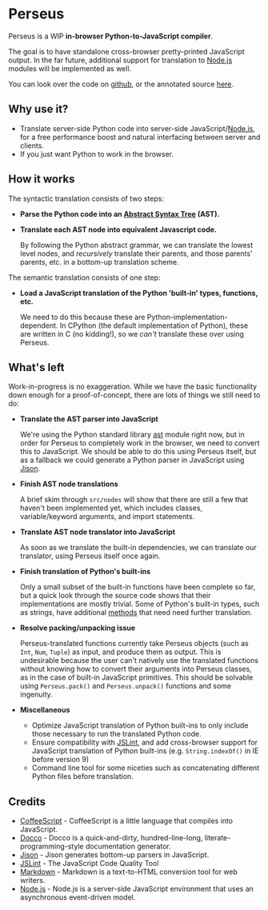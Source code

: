 # Perseus

Perseus is a WIP **in-browser Python-to-JavaScript compiler**.  

The goal is to have standalone cross-browser pretty-printed JavaScript output.  In the far future, additional support for translation to [Node.js][] modules will be implemented as well.

You can look over the code on [github](http://github.com/onurkaraman/perseus), or the annotated source [here](http://onurkaraman.github.com/perseus/docs/bool.html).

## Why use it?

- Translate server-side Python code into server-side JavaScript/[Node.js][], for a free performance boost and natural interfacing between server and clients.
- If you just want Python to work in the browser.

##  How it works

The syntactic translation consists of two steps:

- **Parse the Python code into an [Abstract Syntax Tree](http://en.wikipedia.org/wiki/Abstract_syntax_tree) (AST).**

- **Translate each AST node into equivalent Javascript code.**

  By following the Python abstract grammar, we can translate the lowest level nodes, and *recursively* translate their parents, and those parents' parents, etc. in a bottom-up translation scheme.

The semantic translation consists of one step:

- **Load a JavaScript translation of the Python 'built-in' types, functions, etc.**

  We need to do this because these are Python-implementation-dependent.  In CPython (the default implementation of Python), these are written in C (no kidding!), so we *can't* translate these over using Perseus.

## What's left

Work-in-progress is no exaggeration.  While we have the basic functionality down enough for a proof-of-concept, there are lots of things we still need to do:

- **Translate the AST parser into JavaScript**

  We're using the Python standard library [ast](http://docs.python.org/library/ast.html) module right now, but in order for Perseus to completely work in the browser, we need to convert this to JavaScript.
  We should be able to do this using Perseus itself, but as a fallback we could generate a Python parser in JavaScript using [Jison][].

- **Finish AST node translations**

  A brief skim through `src/nodes` will show that there are still a few that haven't been implemented yet, which includes classes, variable/keyword arguments, and import statements.

- **Translate AST node translator into JavaScript**

  As soon as we translate the built-in dependencies, we can translate our translator, using Perseus itself once again.

- **Finish translation of Python's built-ins**

  Only a small subset of the built-in functions have been complete so far, but a quick look through the source code shows that their implementations are mostly trivial.
  Some of Python's built-in types, such as strings, have additional [methods](http://docs.python.org/library/stdtypes.html#string-methods) that need need further translation.

- **Resolve packing/unpacking issue**

  Perseus-translated functions currently take Perseus objects (such as `Int`, `Num`, `Tuple`) as input, and produce them as output.  This is undesirable because the user can't natively use the translated functions without knowing how to convert 
  their arguments into Perseus classes, as in the case of built-in JavaScript primitives.  This should be solvable using `Perseus.pack()` and `Perseus.unpack()` functions and some ingenuity.

- **Miscellaneous**
  - Optimize JavaScript translation of Python built-ins to only include those necessary to run the translated Python code.
  - Ensure compatibility with [JSLint][], and add cross-browser support for JavaScript translation of Python built-ins (e.g. `String.indexOf()` in IE before version 9)
  - Command line tool for some niceties such as concatenating different Python files before translation.

## Credits

- [CoffeeScript][] - CoffeeScript is a little language that compiles into JavaScript.
- [Docco][] - Docco is a quick-and-dirty, hundred-line-long, literate-programming-style documentation generator.
- [Jison][] - Jison generates bottom-up parsers in JavaScript.
- [JSLint][] - The JavaScript Code Quality Tool
- [Markdown][] - Markdown is a text-to-HTML conversion tool for web writers.
- [Node.js][] - Node.js is a server-side JavaScript environment that uses an asynchronous event-driven model.

[CoffeeScript]: http://coffeescript.org
[Docco]: https://github.com/jashkenas/docco
[Jison]: https://github.com/zaach/jison
[JSLint]: http://www.jslint.com/
[Markdown]: http://daringfireball.net/projects/markdown/
[Node.js]: http://nodejs.org/